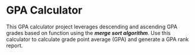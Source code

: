 # GPA Calculator

This GPA calculator project leverages descending and ascending GPA grades based on function using the **_merge sort algorithm_**. 
Use this calculator to calculate grade point average (GPA) and generate a GPA rank report.
